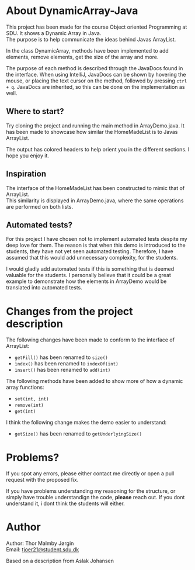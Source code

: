 # About DynamicArray-Java

This project has been made for the course Object oriented Programming at SDU.
It shows a Dynamic Array in Java. <br> 
The purpose is to help communicate the ideas behind Javas ArrayList.

In the class DynamicArray, methods have been implemented to add elements, remove elements, get the size of the array and more. 

The purpose of each method is described through the JavaDocs found in the interface. 
When using IntelliJ, JavaDocs can be shown by hovering the mouse, or placing the text 
cursor on the method, followed by pressing `ctrl + q`. 
JavaDocs are inherited, so this can be done on the implementation as well. 

## Where to start?
Try cloning the project and running the main method in ArrayDemo.java. 
It has been made to showcase how similar the HomeMadeList is to Javas ArrayList.

The output has colored headers to help orient you in the different sections. I hope you enjoy it.

## Inspiration
The interface of the HomeMadeList has been constructed to mimic that of ArrayList. <br>
This similarity is displayed in ArrayDemo.java, where the same operations are performed on both lists. 

## Automated tests?
For this project I have chosen not to implement automated tests despite my deep love for them.
The reason is that when this demo is introduced to the students, they have not yet seen automated testing.
Therefore, I have assumed that this would add unnecessary complexity, for the students.

I would gladly add automated tests if this is something that is deemed valuable for the students. 
I personally believe that it could be a great example to demonstrate how the elements in ArrayDemo would be translated into automated tests.

# Changes from the project description
The following changes have been made to conform to the interface of ArrayList:
- `getFill()` has been renamed to `size()` 
- `ìndex()` has been renamed to `indexOf(int)`
- `ìnsert()` has been renamed to `add(int)`

The following methods have been added to show more of how a dynamic array functions:
- `set(int, int)`
- `remove(int)`
- `get(int)`

I think the following change makes the demo easier to understand: 
- `getSize()` has been renamed to `getUnderlyingSize()`  
 
# Problems?
If you spot any errors, please either contact me directly or open a pull request with the proposed fix.

If you have problems understanding my reasoning for the structure, 
or simply have trouble understandign the code, **please** reach out.
If you dont understand it, i dont think the students will either.

# Author
Author: Thor Malmby Jørgin <br>
Email: tjoer21@student.sdu.dk

Based on a description from Aslak Johansen

